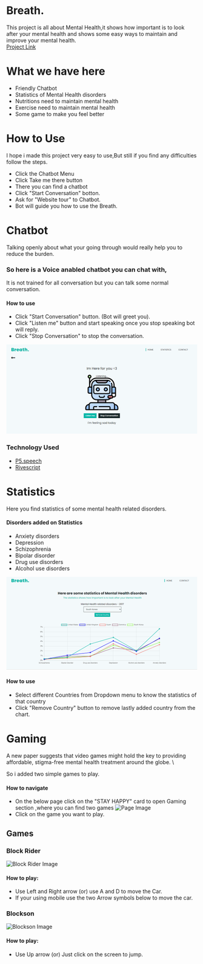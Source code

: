 

# Breath.

This project is all about Mental Health,it shows how important is to look after your mental health
and shows some easy ways to maintain and improve your mental health. \
[Project Link](https://ashiqingit.github.io/breath/)


# What we have here

* Friendly Chatbot
* Statistics of Mental Health disorders
* Nutritions need to maintain mental health
* Exercise need to maintain mental health
* Some game to make you feel better


# How to Use

I hope i made this project very easy to use,But still if you find any difficulties follow the steps.

* Click the Chatbot Menu 
* Click Take me there button
* There you can find a chatbot
* Click "Start Conversation" botton.
* Ask for "Website tour" to Chatbot.
* Bot will guide you how to use the Breath.






# Chatbot

Talking openly about what your going through would really help you to reduce the burden. 

### So here is a Voice anabled chatbot you can chat with, 
It is not trained for all conversation but you can talk some normal conversation.


#### How to use

* Click "Start Conversation" button. (Bot will greet you).
* Click "Listen me" button and start speaking once you stop speaking bot will reply.
* Click "Stop Conversation" to stop the conversation.


![ChatBot Image](https://github.com/ashiqInGit/breath/blob/gh-pages/Images/images_for_readme/chatBotImg.PNG?raw=true)


### Technology Used

* [P5.speech](https://idmnyu.github.io/p5.js-speech/)
* [Rivescript](https://www.rivescript.com/)




# Statistics

Here you find statistics of some mental health related disorders.


#### Disorders added on Statistics

* Anxiety disorders
* Depression
* Schizophrenia
* Bipolar disorder
* Drug use disorders
* Alcohol use disorders


![Statistics](https://github.com/ashiqInGit/breath/blob/gh-pages/Images/images_for_readme/statisticsImg.PNG?raw=true)

#### How to use

* Select different Countries from Dropdown menu to know the statistics of that country
* Click "Remove Country" button to remove lastly added country from the chart.



# Gaming 

A new paper suggests that video games might hold the key to providing affordable, stigma-free mental health
treatment around the globe. \

So i added two simple games to play.

#### How to navigate

* On the below page click on the "STAY HAPPY" card to open Gaming section ,where you can find two games
![Page Image](https://github.com/[username]/[reponame]/blob/[branch]/image.jpg?raw=true)
* Click on the game you want to play.


## Games

### Block Rider


![Block Rider Image](https://github.com/[username]/[reponame]/blob/[branch]/image.jpg?raw=true)

#### How to play:

* Use Left and Right arrow (or) use A and D to move the Car.
* If your using mobile use the two Arrow symbols below to move the car.



### Blockson

![Blockson Image](https://github.com/[username]/[reponame]/blob/[branch]/image.jpg?raw=true)

#### How to play:

* Use Up arrow (or) Just click on the screen to jump.
